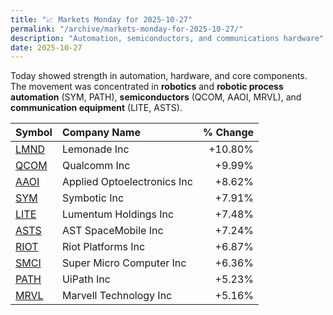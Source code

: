 ```yaml
---
title: "📈 Markets Monday for 2025-10-27"
permalink: "/archive/markets-monday-for-2025-10-27/"
description: "Automation, semiconductors, and communications hardware"
date: 2025-10-27
---
```


Today showed strength in automation, hardware, and core components. The movement was concentrated in **robotics** and **robotic process automation** (SYM, PATH), **semiconductors** (QCOM, AAOI, MRVL), and **communication equipment** (LITE, ASTS).

| Symbol | Company Name | % Change |
| :--- | :--- | ---: |
| [LMND](https://www.google.com/finance/quote/LMND:NYSE) | Lemonade Inc | +10.80% |
| [QCOM](https://www.google.com/finance/quote/QCOM:NASDAQ) | Qualcomm Inc | +9.99% |
| [AAOI](https://www.google.com/finance/quote/AAOI:NASDAQ) | Applied Optoelectronics Inc | +8.62% |
| [SYM](https://www.google.com/finance/quote/SYM:NASDAQ) | Symbotic Inc | +7.91% |
| [LITE](https://www.google.com/finance/quote/LITE:NASDAQ) | Lumentum Holdings Inc | +7.48% |
| [ASTS](https://www.google.com/finance/quote/ASTS:NASDAQ) | AST SpaceMobile Inc | +7.24% |
| [RIOT](https://www.google.com/finance/quote/RIOT:NASDAQ) | Riot Platforms Inc | +6.87% |
| [SMCI](https://www.google.com/finance/quote/SMCI:NASDAQ) | Super Micro Computer Inc | +6.36% |
| [PATH](https://www.google.com/finance/quote/PATH:NYSE) | UiPath Inc | +5.23% |
| [MRVL](https://www.google.com/finance/quote/MRVL:NASDAQ) | Marvell Technology Inc | +5.16% |